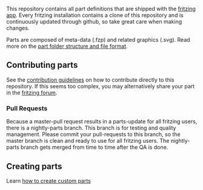 This repository contains all part definitions that are shipped with the [fritzing app](https://github.com/fritzing/fritzing-app). Every fritzing installation contains a clone of this repository and is continuously updated through github, so take great care when making changes.

Parts are composed of meta-data (.fzp) and related graphics (.svg). Read more on the [part folder structure and file format](https://github.com/fritzing/fritzing-app/wiki/2.1-Part-file-format).

## Contributing parts

See the [contribution guidelines](https://github.com/fritzing/fritzing-parts/blob/master/CONTRIBUTING.md) on how to contribute directly to this repository. If this seems too complex, you may alternatively share your part in the [fritzing forum](http://forum.fritzing.org/c/parts-submit).

### Pull Requests

Because a master-pull request results in a parts-update for all fritzing users, there is a nightly-parts branch. This branch is for testing and quality management. Please commit your pull-requests to this branch, so the master branch is clean and ready to use for all fritzing users. The nightly-parts branch gets merged from time to time after the QA is done.

## Creating parts

Learn [how to create custom parts](http://fritzing.org/learning/tutorials/creating-custom-parts/)
